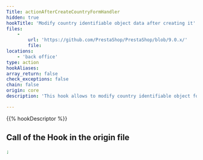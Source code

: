 ```yaml
---
Title: actionAfterCreateCountryFormHandler
hidden: true
hookTitle: 'Modify country identifiable object data after creating it'
files:
    -
        url: 'https://github.com/PrestaShop/PrestaShop/blob/9.0.x/'
        file: 
locations:
    - 'back office'
type: action
hookAliases: 
array_return: false
check_exceptions: false
chain: false
origin: core
description: 'This hook allows to modify country identifiable object forms data after it was created'

---
```


{{% hookDescriptor %}}

## Call of the Hook in the origin file

```php
;
```
